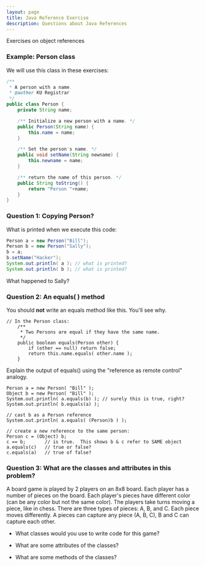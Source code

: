 ```yaml
---
layout: page
title: Java Reference Exercise
description: Questions about Java References
---
```


Exercises on object references

### Example: Person class

We will use this class in these exercises:
```java
/**
 * A person with a name.
 * @author KU Registrar
 */
public class Person {
    private String name;

    /** Initialize a new person with a name. */
    public Person(String name) {
        this.name = name;
    }

    /** Set the person's name. */
    public void setName(String newname) {
        this.newname = name;
    }

    /** return the name of this person. */
    public String toString() {
        return "Person "+name;
    }
}
```

### Question 1: Copying Person?

What is printed when we execute this code:
```java
Person a = new Person("Bill");
Person b = new Person("Sally");
b = a;
b.setName("Hacker");
System.out.println( a ); // what is printed?
System.out.println( b ); // what is printed?
```

What happened to Sally?

### Question 2: An equals( ) method

You should **not** write an equals method like this.
You'll see why.
```
// In the Person class:
    /**
     * Two Persons are equal if they have the same name.
     */
    public boolean equals(Person other) {
        if (other == null) return false;
        return this.name.equals( other.name );
    }
```

Explain the output of equals() using the "reference as remote control" analogy.
```
Person a = new Person( "Bill" );
Object b = new Person( "Bill" );
System.out.println( a.equals(b) ); // surely this is true, right?
System.out.println( b.equals(a) ); 

// cast b as a Person reference
System.out.println( a.equals( (Person)b ) );

// create a new reference to the same person:
Person c = (Object) b;
c == b;       // is true.  This shows b & c refer to SAME object
a.equals(c)   // true or false?
c.equals(a)   // true of false?
```

### Question 3: What are the classes and attributes in this problem?

A board game is played by 2 players on an 8x8 board.  Each player has a number of pieces on the board. Each player's pieces have different color (can be any color but not the same color). The players take turns moving a piece, like in chess.  There are three types of pieces: A, B, and C.  Each piece moves differently.  A pieces can capture any piece (A, B, C), B and C can capture each other.

* What classes would you use to write code for this game?

* What are some attributes of the classes?

* What are some methods of the classes?

